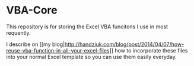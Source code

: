 # VBA-Core

This repository is for storing the Excel VBA funcitons I use in most requently. 

I describe on [[my blog|http://handziuk.com/blog/post/2014/04/07/how-reuse-vba-function-in-all-your-excel-files]] how to incorporate these files into your normal Excel template so you can use them easily everyday.